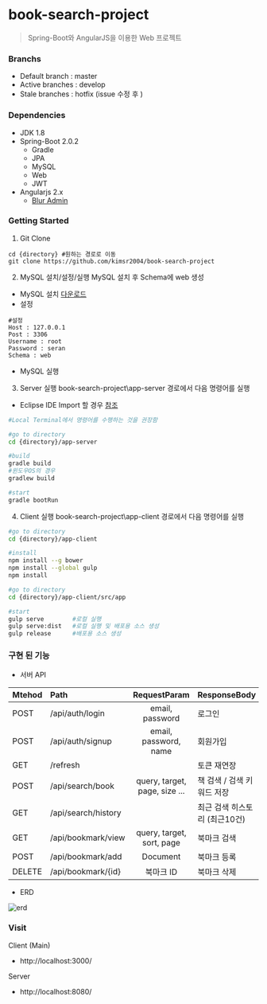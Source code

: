 book-search-project
=============================
> Spring-Boot와 AngularJS을 이용한 Web 프로젝트

### Branchs
* Default branch : master
* Active branches : develop
* Stale branches : hotfix (issue 수정 후 )

### Dependencies
* JDK 1.8
* Spring-Boot 2.0.2
   * Gradle
   * JPA
   * MySQL
   * Web
   * JWT
* Angularjs 2.x
   * [Blur Admin](https://github.com/akveo/blur-admin)

### Getting Started
1. Git Clone
```
cd {directory} #원하는 경로로 이동
git clone https://github.com/kimsr2004/book-search-project
```

2. MySQL 설치/설정/실행
MySQL 설치 후 Schema에 web 생성
* MySQL 설치 [다운로드](https://dev.mysql.com/downloads/)
* 설정
```
#설정
Host : 127.0.0.1
Post : 3306
Username : root
Password : seran
Schema : web
```
* MySQL 실행

3. Server 실행
book-search-project\app-server 경로에서 다음 명령어를 실행
- Eclipse IDE Import 할 경우 [참조](http://projooni.tistory.com/entry/SpringBoot-eclipse%EC%97%90%EC%84%9C-springboot-%ED%94%84%EB%A1%9C%EC%A0%9D%ED%8A%B8-clone%ED%95%98%EA%B8%B0)
```bash
#Local Terminal에서 명령어를 수행하는 것을 권장함

#go to directory
cd {directory}/app-server

#build
gradle build
#윈도우OS의 경우
gradlew build

#start
gradle bootRun
```

4. Client 실행
book-search-project\app-client 경로에서 다음 명령어를 실행
```bash
#go to directory
cd {directory}/app-client

#install
npm install --g bower
npm install --global gulp
npm install

#go to directory
cd {directory}/app-client/src/app

#start
gulp serve        #로컬 실행
gulp serve:dist   #로컬 실행 및 배포용 소스 생성
gulp release      #배포용 소스 생성
```

### 구현 된 기능
- 서버 API

| Mtehod   |Path                              | RequestParam                         | ResponseBody                 |
|----------|:---------------------------------|:------------------------------------:|------------------------------|
| POST     | /api/auth/login                  | email, password                      | 로그인                        |
| POST     | /api/auth/signup                 | email, password, name                | 회원가입                      |
| GET      | /refresh                         |                                      | 토큰 재연장                   |
| POST     | /api/search/book                 | query, target, page, size ...        | 책 검색 / 검색 키워드 저장     |
| GET      | /api/search/history              |                                      | 최근 검색 히스토리 (최근10건)  |
| GET      | /api/bookmark/view               | query, target, sort, page            | 북마크 검색                   |
| POST     | /api/bookmark/add                | Document                             | 북마크 등록                   |
| DELETE   | /api/bookmark/{id}               | 북마크 ID                             | 북마크 삭제                   |

- ERD

![erd](https://user-images.githubusercontent.com/41044894/42779936-cb54d952-897c-11e8-9381-beb0e52d36e0.png)


### Visit
Client (Main)
- http://localhost:3000/

Server
- http://localhost:8080/
